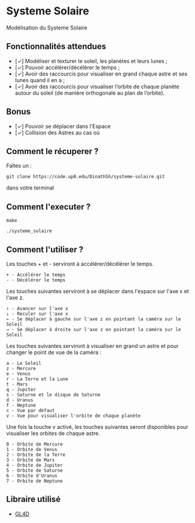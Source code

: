 # Systeme Solaire

Modélisation du Systeme Solaire

## Fonctionnalités attendues

- [✓] Modéliser et texturer le soleil, les planètes et leurs lunes ;
- [✓] Pouvoir accélérer/décélérer le temps ;
- [✓]  Avoir des raccourcis pour visualiser en grand chaque astre et ses lunes quand il en a ;
- [✓]  Avoir des raccourcis pour visualiser l’orbite de chaque planète autour du soleil (de manière orthogonale au plan de l’orbite).

## Bonus

- [✓] Pouvoir se déplacer dans l'Espace
- [✓] Collision des Astres au cas où

## Comment le récuperer ?

Faîtes un : 
```
git clone https://code.up8.edu/DinathSh/systeme-solaire.git
```
dans votre terminal

## Comment l'executer ?
```
make
```

```
./systeme_solaire
```
## Comment l'utiliser ?
Les touches + et - serviront à accélérer/décélérer le temps.
```
+ - Accélérer le temps
- - Décélérer le temps
```
Les touches suivantes serviront à se déplacer dans l'espace sur l'axe x et l'axe z.
```
↑ - Avancer sur l'axe x
↓ - Reculer sur l'axe x
← - Se déplacer à gauche sur l'axe z en pointant la caméra sur le Soleil  
→ - Se déplacer à droite sur l'axe z en pointant la caméra sur le Soleil  
```

Les touches suivantes serviront à visualiser en grand un astre et pour changer le point de vue de la caméra :

```
a - Le Soleil
z - Mercure
e - Venus
r - La Terre et la Lune
t - Mars
q - Jupiter
s - Saturne et le disque de Saturne
d - Uranus
f - Neptune
c - Vue par défaut
v - Vue pour visualiser l'orbite de chaque planète
```
Une fois la touche v activé, les touches suivantes seront disponibles pour visualiser les orbites de chaque astre.
```
0 - Orbite de Mercure
1 - Orbite de Venus
2 - Orbite de la Terre
3 - Orbite de Mars
4 - Orbite de Jupiter
5 - Orbite de Saturne
6 - Orbite d'Uranus
7 - Orbite de Neptune
```

## Libraire utilisé
* [GL4D](https://github.com/noalien/GL4Dummies) 
